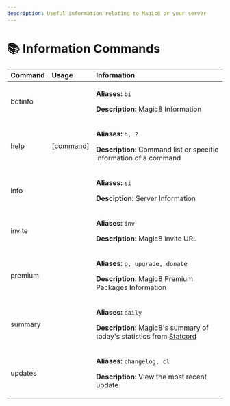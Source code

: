 ```yaml
---
description: Useful information relating to Magic8 or your server
---
```


# 📚 Information Commands

<table>
  <thead>
    <tr>
      <th style="text-align:left">Command</th>
      <th style="text-align:left">Usage</th>
      <th style="text-align:left">Information</th>
    </tr>
  </thead>
  <tbody>
    <tr>
      <td style="text-align:left">botinfo</td>
      <td style="text-align:left"></td>
      <td style="text-align:left">
        <p><b>Aliases:</b>  <code>bi</code>
        </p>
        <p><b>Description:</b> Magic8 Information</p>
      </td>
    </tr>
    <tr>
      <td style="text-align:left">help</td>
      <td style="text-align:left">[command]</td>
      <td style="text-align:left">
        <p><b>Aliases:</b>  <code>h, ?</code>
        </p>
        <p><b>Description:</b> Command list or specific information of a command</p>
      </td>
    </tr>
    <tr>
      <td style="text-align:left">info</td>
      <td style="text-align:left"></td>
      <td style="text-align:left">
        <p><b>Aliases:</b>  <code>si</code>
        </p>
        <p><b>Desciption:</b> Server Information</p>
      </td>
    </tr>
    <tr>
      <td style="text-align:left">invite</td>
      <td style="text-align:left"></td>
      <td style="text-align:left">
        <p><b>Aliases:</b>  <code>inv</code>
        </p>
        <p><b>Description:</b> Magic8 invite URL</p>
      </td>
    </tr>
    <tr>
      <td style="text-align:left">premium</td>
      <td style="text-align:left"></td>
      <td style="text-align:left">
        <p><b>Aliases:</b>  <code>p, upgrade, donate</code>
        </p>
        <p><b>Description:</b> Magic8 Premium Packages Information</p>
      </td>
    </tr>
    <tr>
      <td style="text-align:left">summary</td>
      <td style="text-align:left"></td>
      <td style="text-align:left">
        <p><b>Aliases:</b>  <code>daily</code>
        </p>
        <p><b>Description:</b> Magic8&apos;s summary of today&apos;s statistics from
          <a
          href="https://statcord.com/bot/484148705507934208">Statcord</a>
        </p>
      </td>
    </tr>
    <tr>
      <td style="text-align:left">updates</td>
      <td style="text-align:left"></td>
      <td style="text-align:left">
        <p><b>Aliases:</b>  <code>changelog, cl</code>
        </p>
        <p><b>Description:</b> View the most recent update</p>
      </td>
    </tr>
  </tbody>
</table>


